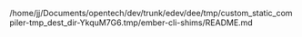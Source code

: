 /home/jj/Documents/opentech/dev/trunk/edev/dee/tmp/custom_static_compiler-tmp_dest_dir-YkquM7G6.tmp/ember-cli-shims/README.md